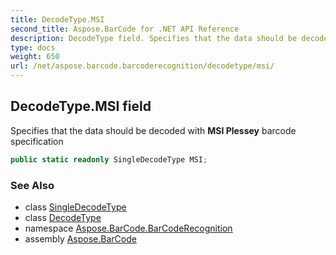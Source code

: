 ```yaml
---
title: DecodeType.MSI
second_title: Aspose.BarCode for .NET API Reference
description: DecodeType field. Specifies that the data should be decoded with MSI Plessey barcode specification
type: docs
weight: 650
url: /net/aspose.barcode.barcoderecognition/decodetype/msi/
---
```

## DecodeType.MSI field

Specifies that the data should be decoded with **MSI Plessey** barcode specification

```csharp
public static readonly SingleDecodeType MSI;
```

### See Also

* class [SingleDecodeType](../../singledecodetype/)
* class [DecodeType](../)
* namespace [Aspose.BarCode.BarCodeRecognition](../../decodetype/)
* assembly [Aspose.BarCode](../../../)


